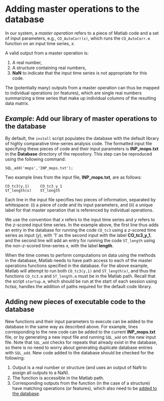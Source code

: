 # Adding master operations to the database

In our system, a *master operation* refers to a piece of Matlab code and a set of input parameters, e.g., `CO_AutoCorr(x)`, which runs the `CO_AutoCorr.m` function on an input time series, *x*.

A valid output from a master operation is:
1. A real number,
2. A structure containing real numbers,
3. **NaN** to indicate that the input time series is not appropriate for this code.

The (potentially many) outputs from a master operation can thus be mapped to individual operations (or features), which are single real numbers summarizing a time series that make up individual columns of the resulting data matrix.

## *Example*: Add our library of master operations to the database
<!--{#sec:addingMops}-->

By default, the `install` script populates the database with the default library of highly comparative time-series analysis code.
The formatted input file specifying these pieces of code and their input parameters is **INP_mops.txt** in the **Database** directory of the repository.
This step can be reproduced using the following command:

    SQL_add('mops','INP_mops.txt');

Two example lines from the input file, **INP_mops.txt**, are as follows:

    CO_tc3(y,1)     CO_tc3_y_1
    ST_length(x)    ST_length

Each line in the input file specifies two pieces of information, separated by whitespace: (i) a piece of code and its input parameters, and (ii) a unique label for that master operation that is referenced by individual operations.

We use the convention that *x* refers to the input time series and *y* refers to the *z*-scored input time series.
In the example above, the first line thus adds an entry in the database for running the code `CO_tc3` using a *z*-scored time series as input (*y*), with ‘1’ as the second input with the label **CO_tc3_y_1**, and the second line will add an entry for running the code `ST_length` using the non-*z*-scored time-series *x*, with the label **length**.

When the time comes to perform computations on data using the methods in the database, Matlab needs to have path access to each of the master operations functions specified in the database.
For the above example, Matlab will attempt to run both `CO_tc3(y,1)` and `ST_length(x)`, and thus the functions `CO_tc3.m` and `ST_length.m` must be in the Matlab path.
Recall that the script `startup.m`, which should be run at the start of each session using *hctsa*, handles the addition of paths required for the default code library.

## Adding new pieces of executable code to the database

New functions and their input parameters to execute can be added to the database in the same way as described above.
For example, lines corresponding to the new code can be added to the current **INP_mops.txt** file, or by generating a new input file and running `SQL_add` on the new input file.
Note that `SQL_add` checks for repeats that already exist in the database, so there is no need to worry about generating duplicate database entries with `SQL_add`.
New code added to the database should be checked for the following:
1. Output is a real number or structure (and uses an output of NaN to assign all outputs to a NaN).
2. The function is accessible in the Matlab path.
3. Corresponding outputs from the function (in the case of a structure) have matching operations (or features), which also need to be [added to the database](adding_operations.md).